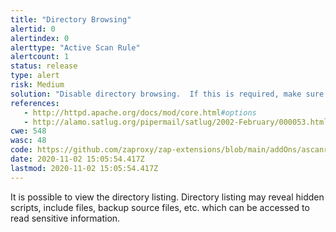 ```yaml
---
title: "Directory Browsing"
alertid: 0
alertindex: 0
alerttype: "Active Scan Rule"
alertcount: 1
status: release
type: alert
risk: Medium
solution: "Disable directory browsing.  If this is required, make sure the listed files does not induce risks."
references:
   - http://httpd.apache.org/docs/mod/core.html#options
   - http://alamo.satlug.org/pipermail/satlug/2002-February/000053.html
cwe: 548
wasc: 48
code: https://github.com/zaproxy/zap-extensions/blob/main/addOns/ascanrules/src/main/java/org/zaproxy/zap/extension/ascanrules/DirectoryBrowsingScanRule.java
date: 2020-11-02 15:05:54.417Z
lastmod: 2020-11-02 15:05:54.417Z
---
```

It is possible to view the directory listing.  Directory listing may reveal hidden scripts, include files, backup source files, etc. which can be accessed to read sensitive information.
